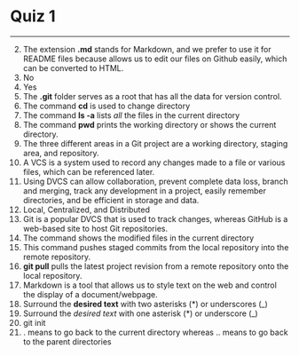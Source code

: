 # Quiz 1
***
2. The extension **.md** stands for Markdown, and we prefer to use it for README files because allows us to edit our files on Github easily, which can be converted to HTML.
3. No
4. Yes
5. The **.git** folder serves as a root that has all the data for version control.
6. The command **cd** is used to change directory
7. The command **ls -a** lists *all* the files in the current directory
8. The command **pwd** prints the working directory or shows the current directory.
9. The three different areas in a Git project are a working directory, staging area, and repository.
10. A VCS is a system used to record any changes made to a file or various files, which can be referenced later.
11. Using DVCS can allow collaboration, prevent complete data loss, branch and merging, track any development in a project, easily remember directories, and be efficient in storage and data.
12. Local, Centralized, and Distributed
13. Git is a popular DVCS that is used to track changes, whereas GitHub is a web-based site to host Git repositories.
14. The command shows the modified files in the current directory 
15. This command pushes staged commits from the local repository into the remote repository.
16. **git pull** pulls the latest project revision from a remote repository onto the local repository.
17. Markdown is a tool that allows us to style text on the web and control the display of a document/webpage.
18. Surround the **desired text** with two asterisks (*) or underscores (_)
19. Surround the _desired text_ with one asterisk (*) or underscore (_)
20. git init
21. . means to go back to the current directory whereas .. means to go back to the parent directories 

